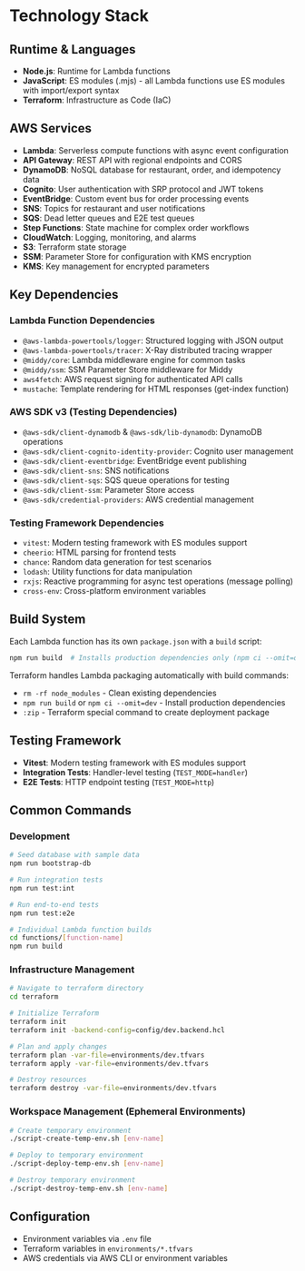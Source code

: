 # Technology Stack

## Runtime & Languages
- **Node.js**: Runtime for Lambda functions
- **JavaScript**: ES modules (.mjs) - all Lambda functions use ES modules with import/export syntax
- **Terraform**: Infrastructure as Code (IaC)

## AWS Services
- **Lambda**: Serverless compute functions with async event configuration
- **API Gateway**: REST API with regional endpoints and CORS
- **DynamoDB**: NoSQL database for restaurant, order, and idempotency data
- **Cognito**: User authentication with SRP protocol and JWT tokens
- **EventBridge**: Custom event bus for order processing events
- **SNS**: Topics for restaurant and user notifications
- **SQS**: Dead letter queues and E2E test queues
- **Step Functions**: State machine for complex order workflows
- **CloudWatch**: Logging, monitoring, and alarms
- **S3**: Terraform state storage
- **SSM**: Parameter Store for configuration with KMS encryption
- **KMS**: Key management for encrypted parameters

## Key Dependencies

### Lambda Function Dependencies
- `@aws-lambda-powertools/logger`: Structured logging with JSON output
- `@aws-lambda-powertools/tracer`: X-Ray distributed tracing wrapper
- `@middy/core`: Lambda middleware engine for common tasks
- `@middy/ssm`: SSM Parameter Store middleware for Middy
- `aws4fetch`: AWS request signing for authenticated API calls
- `mustache`: Template rendering for HTML responses (get-index function)

### AWS SDK v3 (Testing Dependencies)
- `@aws-sdk/client-dynamodb` & `@aws-sdk/lib-dynamodb`: DynamoDB operations
- `@aws-sdk/client-cognito-identity-provider`: Cognito user management
- `@aws-sdk/client-eventbridge`: EventBridge event publishing
- `@aws-sdk/client-sns`: SNS notifications
- `@aws-sdk/client-sqs`: SQS queue operations for testing
- `@aws-sdk/client-ssm`: Parameter Store access
- `@aws-sdk/credential-providers`: AWS credential management

### Testing Framework Dependencies
- `vitest`: Modern testing framework with ES modules support
- `cheerio`: HTML parsing for frontend tests
- `chance`: Random data generation for test scenarios
- `lodash`: Utility functions for data manipulation
- `rxjs`: Reactive programming for async test operations (message polling)
- `cross-env`: Cross-platform environment variables

## Build System
Each Lambda function has its own `package.json` with a `build` script:
```bash
npm run build  # Installs production dependencies only (npm ci --omit=dev)
```

Terraform handles Lambda packaging automatically with build commands:
- `rm -rf node_modules` - Clean existing dependencies
- `npm run build` or `npm ci --omit=dev` - Install production dependencies
- `:zip` - Terraform special command to create deployment package

## Testing Framework
- **Vitest**: Modern testing framework with ES modules support
- **Integration Tests**: Handler-level testing (`TEST_MODE=handler`)
- **E2E Tests**: HTTP endpoint testing (`TEST_MODE=http`)

## Common Commands

### Development
```bash
# Seed database with sample data
npm run bootstrap-db

# Run integration tests
npm run test:int

# Run end-to-end tests
npm run test:e2e

# Individual Lambda function builds
cd functions/[function-name]
npm run build
```

### Infrastructure Management
```bash
# Navigate to terraform directory
cd terraform

# Initialize Terraform
terraform init
terraform init -backend-config=config/dev.backend.hcl

# Plan and apply changes
terraform plan -var-file=environments/dev.tfvars
terraform apply -var-file=environments/dev.tfvars

# Destroy resources
terraform destroy -var-file=environments/dev.tfvars
```

### Workspace Management (Ephemeral Environments)
```bash
# Create temporary environment
./script-create-temp-env.sh [env-name]

# Deploy to temporary environment
./script-deploy-temp-env.sh [env-name]

# Destroy temporary environment
./script-destroy-temp-env.sh [env-name]
```

## Configuration
- Environment variables via `.env` file
- Terraform variables in `environments/*.tfvars`
- AWS credentials via AWS CLI or environment variables
